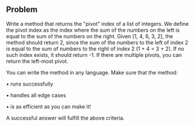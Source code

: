 ## Problem
Write a method that returns the "pivot" index of a list of integers. We 
define the pivot index as the index where the sum of the numbers on the 
left is equal to the sum of the numbers on the right. Given [1, 4, 6, 3, 2], 
the method should return 2, since the sum of the numbers to the left of index 
2 is equal to the sum of numbers to the right of index 2 (1 + 4 = 3 + 2). 
If no such index exists, it should return -1. If there are multiple 
pivots, you can return the left-most pivot.

You can write the method in any language. Make sure that the method:

   • runs successfully

   • handles all edge cases

   • is as efficient as you can make it!

A successful answer will fulfill the above criteria.
